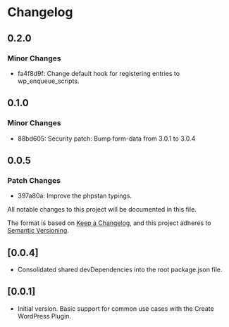 # Changelog

## 0.2.0

### Minor Changes

- fa4f8d9f: Change default hook for registering entries to wp_enqueue_scripts.

## 0.1.0

### Minor Changes

- 88bd605: Security patch: Bump form-data from 3.0.1 to 3.0.4

## 0.0.5

### Patch Changes

- 397a80a: Improve the phpstan typings.

All notable changes to this project will be documented in this file.

The format is based on [Keep a Changelog](https://keepachangelog.com/en/1.0.0/),
and this project adheres to [Semantic Versioning](https://semver.org/spec/v2.0.0.html).

## [0.0.4]

- Consolidated shared devDependencies into the root package.json file.

## [0.0.1]

- Initial version. Basic support for common use cases with the Create WordPress Plugin.
